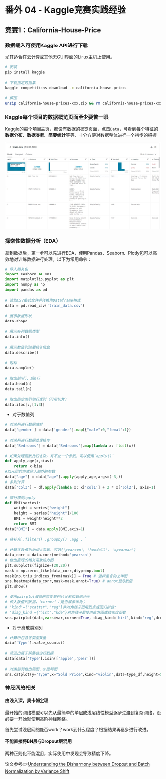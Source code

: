 # 番外 04 - Kaggle竞赛实践经验

## 竞赛1：California-House-Price

### 数据载入可使用Kaggle API进行下载

尤其适合在云计算或其他无GUI界面的Linux主机上使用。

```bash
# 安装
pip install kaggle

# 下载指定数据集
kaggle competitions download -c california-house-prices

# 解压
unzip california-house-prices-xxx.zip && rm california-house-prices-xxx.zip
```

### Kaggle每个项目的数据概览页面至少要瞥一眼

Kaggle的每个项目主页，都设有数据的概览页面，点击`Data`，可看到每个特征的**数据分布**、**数据类型**、**简要统计**等等，十分方便对数据整体进行一个初步的把握

![kaggle_data](../Images/kaggle_data.jpg)

### 探索性数据分析（EDA）

拿到数据后，第一步可以先进行EDA，使用Pandas、Seaborn、Plotly包可以高效地对训练数据进行处理。以下为常用命令：

```python
# 导入相关包
import seaborn as sns 
import matplotlib.pyplot as plt
import numpy as np
import pandas as pd

# 读取CSV格式文件并转换为Dataframe格式
data = pd.read_csv('train_data.csv')

# 展示数据形状
data.shape

# 展示各列数据类型
data.info()

# 展示数值列简要统计信息
data.describe()

# 取样
data.sample()

# 取出前n行、后n行
data.head(n)
data.tail(n)

# 取出指定索引地行或列（可用切片）
data.iloc[:,[1:3]]
```

- 对于数值列

```python
# 对某列进行数据映射
data['gender'] = data['gender'].map({"male":0,"femal":1})

# 对某列进行数据处理操作
data['Bedrooms'] = data['Bedrooms'].map(lambda x: float(x))

# 如果处理函数比较复杂，有不止一个参数，可以使用`apply()`
def apply_age(x,bias):
    return x+bias
#以元组的方式传入额外的参数
data["age"] = data["age"].apply(apply_age,args=(-3,))
# 多列计算
data['col3'] = df.apply(lambda x: x['col1'] + 2 * x['col2'], axis=1) 

# 按行横向apply
def BMI(series):
    weight = series["weight"]
    height = series["height"]/100
    BMI = weight/height**2
    return BMI
data["BMI"] = data.apply(BMI,axis=1)

# 待补充`.filter() .groupby() .agg . `

# 计算各数值列地相关系数，可选{'pearson', 'kendall', 'spearman'}
data_corr = data.corr(method='pearson')
# 做出直观的相关系数热力图
plt.subplots(figsize=(20,20))
mask = np.zeros_like(data_corr,dtype=np.bool)
mask[np.triu_indices_from(mask)] = True # 遮掉重复的上半图
sns.heatmap(data_corr,mask=mask,annot=True) # annot显示数值
plt.show()

# 使用pairplot展现两两变量列的关系和数据分布
# 传入数值列数据，'corner'：是否展示半角；
# 'kind'={"scatter","reg"}非对角线子图用散点或回归拟合:
# 'diag_kind'={"hist","kde"}对角线子图使用直方图或核密度函数
sns.pairplot(data,vars=var,corner=True, diag_kind='hist',kind='reg',dropna=True)
```

- 对于离散类别列

```python
# 计算所包含各类型数量
data['Type'].value_counts()

# 筛选出属于某集合的行数据
data[data['Type'].isin(['apple','pear'])]

# 对类别列做出箱图、小提琴图
sns.catplot(y="Type",x="Sold Price",kind="violin",data=type_df,height=5,aspect=3)
```

### 神经网络相关

#### 由浅入深，奥卡姆定理

最开始的网络模型可以先从最简单的单层或浅层线性模型逐步过渡到复杂网络，没必要一开始就使用高阶神经网络。

首先尝试浅层网络能否work？work到什么程度？根据结果再逐步进行改进。

#### 不能直接将BN层与Dropout层混用

两种正则化不能混用，实际使用中发现会导致精度下降。

论文参考👉[Understanding the Disharmony between Dropout and Batch Normalization by Variance Shift](https://arxiv.org/abs/1801.05134)